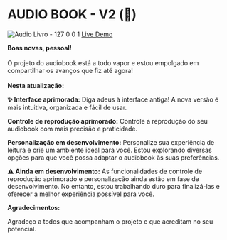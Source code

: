 # AUDIO BOOK - V2 (📕)
![Audio Livro - 127 0 0 1](https://github.com/gabrielucasantos/audio-book_V2/assets/132011614/5e23841b-f229-4706-af7f-fa821dc57a34)
[Live Demo](https://gabrielucasantos.github.io/audio-book_V2/)

**Boas novas, pessoal!**<br><br>
O projeto do audiobook está a todo vapor e estou empolgado em compartilhar os avanços que fiz até agora!
<br><br>
**Nesta atualização:**

**✨ Interface aprimorada:**
Diga adeus à interface antiga! A nova versão é mais intuitiva, organizada e fácil de usar.

**Controle de reprodução aprimorado:**
Controle a reprodução do seu audiobook com mais precisão e praticidade.

**Personalização em desenvolvimento:**
Personalize sua experiência de leitura e crie um ambiente ideal para você.
Estou explorando diversas opções para que você possa adaptar o audiobook às suas preferências.

**⚠️ Ainda em desenvolvimento:**
As funcionalidades de controle de reprodução aprimorado e personalização ainda estão em fase de desenvolvimento.
No entanto, estou trabalhando duro para finalizá-las e oferecer a melhor experiência possível para você.

**Agradecimentos:**

Agradeço a todos que acompanham o projeto e que acreditam no seu potencial.
